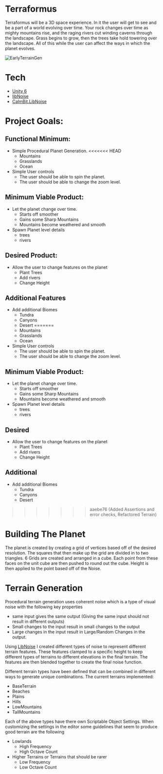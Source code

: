 # Terraformus
Terraformus will be a 3D space experience. In it the user will get to see and be a part of a world evolving over time. Your rock changes over time as mighty mountains rise, and the raging rivers cut winding caverns through the landscape. Grass begins to grow, then the trees take hold towering over the landscape. All of this while the user can affect the ways in which the planet evolves.

![EarlyTerrainGen](https://github.com/user-attachments/assets/74936765-9eda-4af7-8f7d-da50fbb5974f)


# Tech
- [Unity 6](https://unity.com/releases/unity-6)
- [libNoise](https://libnoise.sourceforge.net/)
- [CalmBit.LibNoise](https://github.com/CalmBit/LibNoise)

# Project Goals:
## Functional Minimum: 
- Simple Procedural Planet Generation.
<<<<<<< HEAD
	- Mountains
	- Grasslands
	- Ocean
- Simple User controls
	- The user should be able to spin the planet.
	- The user should be able to change the zoom level.
		
## Minimum Viable Product:
- Let the planet change over time.
	- Starts off smoother
	- Gains some Sharp Mountains
	- Mountains become weathered and smooth
- Spawn Planet level details
	- trees
	- rivers
		
## Desired Product:
- Allow the user to change features on the planet
	- Plant Trees
	- Add rivers
	- Change Height

## Additional Features
- Add additional Biomes
	- Tundra
	- Canyons
	- Desert
=======
  - Mountains
  - Grasslands
  - Ocean
- Simple User controls
  - The user should be able to spin the planet.
  - The user should be able to change the zoom level.
		
## Minimum Viable Product:
- Let the planet change over time.
  - Starts off smoother
  - Gains some Sharp Mountains
  - Mountains become weathered and smooth
- Spawn Planet level details
  - trees
  - rivers
		
## Desired 
- Allow the user to change features on the planet
  - Plant Trees
  - Add rivers
  - Change Height

## Additional 
- Add additional Biomes
  - Tundra
  - Canyons
  - Desert
>>>>>>> aaebe76 (Added Assertions and error checks, Refactored Terrain)

# Building The Planet
The planet is created by creating a grid of vertices based off of the desired resolution. The squares that then make up the grid are divided in to two triangles. 6 Grids are created and arranged in a cube. Each point from these faces on the unit cube are then pushed to round out the cube. Height is then applied to the point based off of the Noise. 

# Terrain Generation
Procedural terrain generation uses coherent noise which is a type of visual noise with the following key properties
- same input gives the same output (Giving the same input should not result in different outputs)
- Small changes to the input result in small changes to the output
- Large changes in the input result in Large/Random Changes in the output.

Using [LibNoise](https://github.com/CalmBit/LibNoise) I created different types of noise to represent different terrain features.
These features clamped to a specific height to keep different types of terrains to different elevations in the final terrain.
The features are then blended together to create the final noise function.

Different terrain types have been defined that can be combined in different ways to generate unique combinations.
The current terrains implemented:
- BaseTerrain
- Beaches
- Plains
- Hills
- LowMountains
- TallMountains

Each of the above types have there own Scriptable Object Settings. 
When customizing the settings in the editor some guidelines that seem to produce good terrain are the following
- Lowlands
  - High Frequency
  - High Octave Count
- Higher Terrains or Terrains that should be rarer
  - Low Frequency
  - Low Octave Count
  

